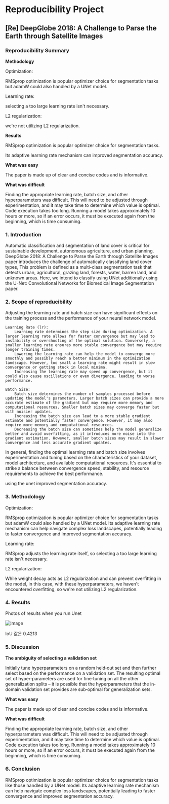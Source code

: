 # Reproducibility Project
## [Re] DeepGlobe 2018: A Challenge to Parse the Earth through Satellite Images  


### Reproducibility Summary  


**Methodology**  

Optimization:  

RMSprop optimization is popular optimizer choice for segmentation tasks but adamW could also handled by a UNet model.  

Learning rate:  

selecting a too large learning rate isn't necessary.  

L2 regularization:   

we're not utilizing L2 regularization.

**Results**  

RMSprop  optimization is popular optimizer choice for segmentation tasks.  

Its adaptive learning rate mechanism can improved segmentation accuracy.  

**What was easy**    

The paper is made up of clear and concise codes and is informative.

**What was difficult**  

Finding the appropriate learning rate, batch size, and other hyperparameters was difficult. This will need to be adjusted through experimentation, and it may take time to determine which value is optimal. Code execution takes too long. Running a model takes approximately 10 hours or more, so if an error occurs, it must be executed again from the beginning, which is time consuming.

### 1. Introduction  

Automatic classification and segmentation of land cover is critical for sustainable development, autonomous agriculture, and urban planning. DeepGlobe 2018: A Challenge to Parse the Earth through Satellite Images paper introduces the challenge of automatically classifying land cover types, This problem is defined as a multi-class segmentation task that detects urban, agricultural, grazing land, forests, water, barren land, and unknown areas. Here, we intend to classify using UNet additionally using the U-Net: Convolutional Networks for Biomedical Image Segmentation paper.

### 2. Scope of reproducibility  

Adjusting the learning rate and batch size can have significant effects on the training process and the performance of your neural network model.

    Learning Rate (lr):
        Learning rate determines the step size during optimization. A larger learning rate allows for faster convergence but may lead to instability or overshooting of the optimal solution. Conversely, a smaller learning rate ensures more stable convergence but may require longer training times.
        Lowering the learning rate can help the model to converge more smoothly and possibly reach a better minimum in the optimization landscape. However, too small a learning rate might result in slow convergence or getting stuck in local minima.
        Increasing the learning rate may speed up convergence, but it could also cause oscillations or even divergence, leading to worse performance.

    Batch Size:
        Batch size determines the number of samples processed before updating the model's parameters. Larger batch sizes can provide a more accurate estimate of the gradient but may require more memory and computational resources. Smaller batch sizes may converge faster but with noisier updates.
        Increasing the batch size can lead to a more stable gradient estimate and potentially faster convergence. However, it may also require more memory and computational resources.
        Decreasing the batch size can sometimes help the model generalize better and avoid overfitting, as it introduces more noise into the gradient estimation. However, smaller batch sizes may result in slower convergence and less accurate gradient updates.

In general, finding the optimal learning rate and batch size involves experimentation and tuning based on the characteristics of your dataset, model architecture, and available computational resources. It's essential to strike a balance between convergence speed, stability, and resource requirements to achieve the best performance.

using the unet improved segmentation accuracy.  

### 3. Methodology  

Optimization:  

RMSprop optimization is popular optimizer choice for segmentation tasks but adamW could also handled by a UNet model. Its adaptive learning rate mechanism can help navigate complex loss landscapes, potentially leading to faster convergence and improved segmentation accuracy. 

Learning rate:  

RMSprop adjusts the learning rate itself, so selecting a too large learning rate isn't necessary.

L2 regularization:  

While weight decay acts as L2 regularization and can prevent overfitting in the model, in this case, with these hyperparameters, we haven't encountered overfitting, so we're not utilizing L2 regularization.

### 4. Results  

Photos of results when you run Unet 

![image](https://github.com/jimmynkim/HW3/assets/75557016/8ef302a0-3e4f-43f6-a516-5c721f3c9ea7)  

IoU 값은 0.4213

### 5. Discussion  

**The ambiguity of selecting a validation set**  

Initially tune hyperparameters on a random held‐out set and then further select based on the performance on a validation set. The resulting optimal set of hyper‐parameters are used for fine‐tuning on all the other generalization splits – it is possible that the hyperparameters that the in‐domain validation set provides are sub‐optimal for generalization sets.  

**What was easy**    

The paper is made up of clear and concise codes and is informative.

**What was difficult**  

Finding the appropriate learning rate, batch size, and other hyperparameters was difficult. This will need to be adjusted through experimentation, and it may take time to determine which value is optimal. Code execution takes too long. Running a model takes approximately 10 hours or more, so if an error occurs, it must be executed again from the beginning, which is time consuming.

### 6. Conclusion  

RMSprop  optimization is popular optimizer choice for segmentation tasks  like those handled by a UNet model. Its adaptive learning rate mechanism can help navigate complex loss landscapes, potentially leading to faster convergence and improved segmentation accuracy. 
